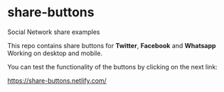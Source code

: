 # share-buttons
Social Network share examples

This repo contains share buttons for **Twitter**, **Facebook** and **Whatsapp**
Working on desktop and mobile.

You can test the functionality of the buttons by clicking on the next link:

https://share-buttons.netlify.com/

